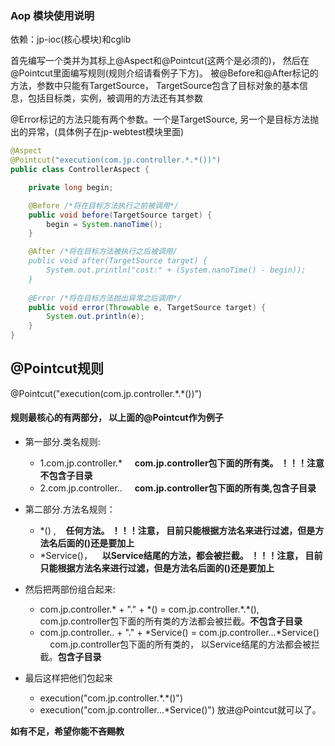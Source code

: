 ### Aop 模块使用说明

依赖：jp-ioc(核心模块)和cglib


首先编写一个类并为其标上@Aspect和@Pointcut(这两个是必须的)， 然后在@Pointcut里面编写规则(规则介绍请看例子下方)。
被@Before和@After标记的方法，参数中只能有TargetSource， TargetSource包含了目标对象的基本信息，包括目标类，实例，被调用的方法还有其参数

@Error标记的方法只能有两个参数。一个是TargetSource, 另一个是目标方法抛出的异常，(具体例子在jp-webtest模块里面)

```java
@Aspect
@Pointcut("execution(com.jp.controller.*.*())")
public class ControllerAspect {

    private long begin;

    @Before /*将在目标方法执行之前被调用*/
    public void before(TargetSource target) {
        begin = System.nanoTime();
    }

    @After /*将在目标方法被执行之后被调用/
    public void after(TargetSource target) {
        System.out.println("cost:" + (System.nanoTime() - begin));
    }
    
    @Error /*将在目标方法抛出异常之后调用*/
    public void error(Throwable e, TargetSource target) {
        System.out.println(e);
    }
}
```

## @Pointcut规则
@Pointcut("execution(com.jp.controller.\*.*())")

#### 规则最核心的有两部分， 以上面的@Pointcut作为例子
  -  第一部分.类名规则:
     - 1.com.jp.controller.\* &nbsp;&nbsp;&nbsp; **com.jp.controller包下面的所有类。 ！！！注意不包含子目录**
     - 2.com.jp.controller.. &nbsp;&nbsp;&nbsp; **com.jp.controller包下面的所有类,包含子目录**

  - 第二部分.方法名规则：
      - \*() ,&nbsp;&nbsp;&nbsp; **任何方法。 ！！！注意， 目前只能根据方法名来进行过滤，但是方法名后面的()还是要加上**
      - \*Service()，&nbsp;&nbsp;&nbsp; **以Service结尾的方法，都会被拦截。  ！！！注意， 目前只能根据方法名来进行过滤，但是方法名后面的()还是要加上**

  - 然后把两部份组合起来:
       - com.jp.controller.* + "." + \*() = com.jp.controller.\*.\*(),  &nbsp;&nbsp;&nbsp;  com.jp.controller包下面的所有类的方法都会被拦截。**不包含子目录**
       - com.jp.controller.. + "." + \*Service() = com.jp.controller...\*Service()  &nbsp;&nbsp;&nbsp; com.jp.controller包下面的所有类的， 以Service结尾的方法都会被拦截。**包含子目录**

  - 最后这样把他们包起来
       - execution("com.jp.controller.\*.*()")
       - execution("com.jp.controller...\*Service()")
  放进@Pointcut就可以了。

**如有不足，希望你能不吝赐教**
    

